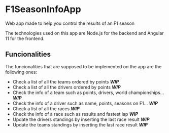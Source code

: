 # F1SeasonInfoApp
Web app made to help you control the results of an F1 season

The technologies used on this app are Node.js for the backend and Angular 11 for the frontend.

## Funcionalities
The funcionalities that are supposed to be implemented on the app are the following ones:
- Check a list of all the teams ordered by points ***WIP***
- Check a list of all the drivers ordered by points ***WIP***
- Check the info of a team such as points, drivers, world championships... ***WIP***
- Check the info of a driver such as name, points, seasons on F1... ***WIP***
- Check a list of all the races ***WIP***
- Check the info of a race such as results and fastest lap ***WIP***
- Update the drivers standings by inserting the last race result ***WIP***
- Update the teams standings by inserting the last race result ***WIP***
